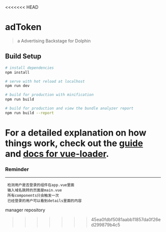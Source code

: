 <<<<<<< HEAD
# adToken

> a Advertising  Backstage for Dolphin

## Build Setup

``` bash
# install dependencies
npm install

# serve with hot reload at localhost
npm run dev

# build for production with minification
npm run build

# build for production and view the bundle analyzer report
npm run build --report
```

For a detailed explanation on how things work, check out the [guide](http://vuejs-templates.github.io/webpack/) and [docs for vue-loader](http://vuejs.github.io/vue-loader).
=======

### Reminder
------------
```
 检测用户是否登录的组件在app.vue里面
 输入域名跳转的页面是main.vue
 所有components只会触发一次
 已经登录的用户可以看到details里面的内容
```



manager repository
>>>>>>> 45ea0fdbf5081aabb11857da0f26ed299879b4c5
